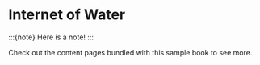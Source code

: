 # Internet of Water



:::{note}
Here is a note!
:::
 
Check out the content pages bundled with this sample book to see more.
